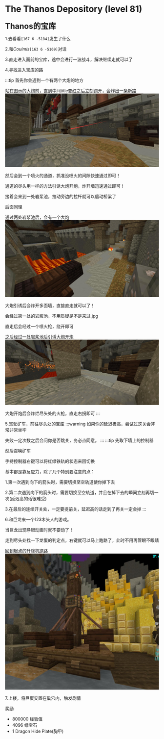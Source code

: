 # The Thanos Depository (level 81)
<span style="font-size: 25px;">**Thanos的宝库**</span>

1.去看看`[167 6 -5184]`发生了什么

2.和*Coulmis*`[163 6 -5169]`对话

3.直走进入面前的宝库，途中会进行一波战斗，解决继续走就可以了

4.寻找进入宝库的路

:::tip
首先你会遇到一个有两个大炮的地方

站在图示的大炮前，直到中间title变红之后立刻跑开，会炸出一条新路
![](/assets/img/lvl81-1.jpg)

然后会到一个喷火的通道，抓准没喷火的间隙快速通过即可！

通道的尽头用一样的方法引诱大炮开炮，炸开墙迅速通过即可！

接着会来到一处岩浆池，拉动旁边的拉杆就可以启动桥梁了

后面同理

通过两处岩浆池后，会有一个大炮
![](/assets/img/lvl81-2.jpg)

大炮引诱后会炸开多面墙，直接直走就可以了！

会经过第一处的岩浆池，不用质疑是不是来过.jpg

直走后会经过一个喷火枪，绕开即可

之后经过一处岩浆池后引诱大炮开炮
![](/assets/img/lvl81-3.jpg)

大炮开炮后会炸烂尽头处的火枪，直走右拐即可
:::

5.驾驶矿车，前往尽头处的宝库
:::warning
如果你的延迟极高，尝试过这关会非常非常坐牢

失败一定次数之后会问你是否跳关，务必点同意。
:::
:::tip
先取下墙上的控制器

然后召唤矿车

手持控制器右键可以将红绿铁轨的状态来回切换

基本都是靠反应力，除了几个特别要注意的点：

1.第一次遇到向下的箭头时，需要切换至空轨道使你掉下去

2.第二次遇到向下的箭头时，需要切换至空轨道，并且在掉下去的瞬间立刻再切一次(延迟高的话很难受)

3.在最后的连续开关处，一定要提前关，延迟高的话走到了再关一定会掉
:::

6.和巨龙来一个123木头人的游戏。

当巨龙出现睁眼动画时就不要动了！

走到尽头处找一下龙蛋的判定点，右键就可以马上跑路了，此时不用再管眼不眼睛

回到起点的升降机跑路
![](/assets/img/lvl81-4.jpg)

7.上楼，将巨蛋安置在巢穴内，触发剧情




奖励
+ 800000 经验值
+ 4096 绿宝石
+ 1 Dragon Hide Plate(胸甲)